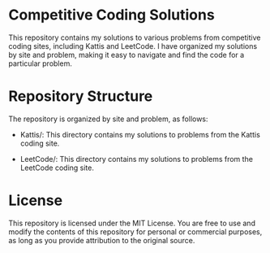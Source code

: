# Competitive Coding Solutions

This repository contains my solutions to various problems from competitive coding sites, including Kattis and LeetCode. I have organized my solutions by site and problem, making it easy to navigate and find the code for a particular problem.

# Repository Structure
The repository is organized by site and problem, as follows:

* Kattis/: This directory contains my solutions to problems from the Kattis coding site.

* LeetCode/: This directory contains my solutions to problems from the LeetCode coding site.

# License
This repository is licensed under the MIT License. You are free to use and modify the contents of this repository for personal or commercial purposes, as long as you provide attribution to the original source.
